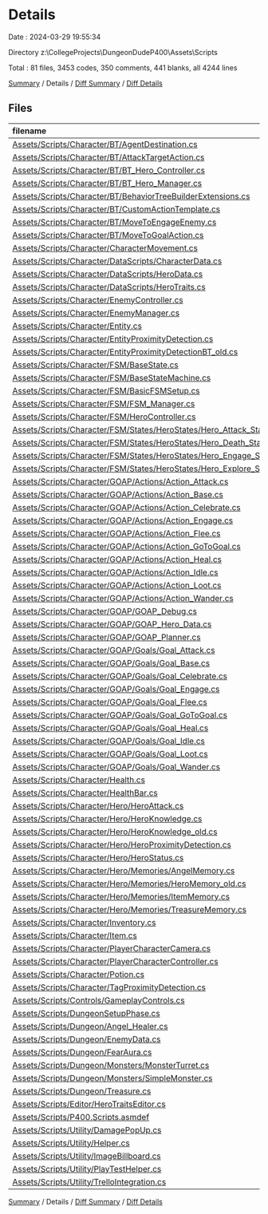 # Details

Date : 2024-03-29 19:55:34

Directory z:\\CollegeProjects\\DungeonDudeP400\\Assets\\Scripts

Total : 81 files,  3453 codes, 350 comments, 441 blanks, all 4244 lines

[Summary](results.md) / Details / [Diff Summary](diff.md) / [Diff Details](diff-details.md)

## Files
| filename | language | code | comment | blank | total |
| :--- | :--- | ---: | ---: | ---: | ---: |
| [Assets/Scripts/Character/BT/AgentDestination.cs](/Assets/Scripts/Character/BT/AgentDestination.cs) | C# | 20 | 0 | 2 | 22 |
| [Assets/Scripts/Character/BT/AttackTargetAction.cs](/Assets/Scripts/Character/BT/AttackTargetAction.cs) | C# | 32 | 4 | 4 | 40 |
| [Assets/Scripts/Character/BT/BT_Hero_Controller.cs](/Assets/Scripts/Character/BT/BT_Hero_Controller.cs) | C# | 132 | 19 | 10 | 161 |
| [Assets/Scripts/Character/BT/BT_Hero_Manager.cs](/Assets/Scripts/Character/BT/BT_Hero_Manager.cs) | C# | 28 | 5 | 5 | 38 |
| [Assets/Scripts/Character/BT/BehaviorTreeBuilderExtensions.cs](/Assets/Scripts/Character/BT/BehaviorTreeBuilderExtensions.cs) | C# | 21 | 0 | 3 | 24 |
| [Assets/Scripts/Character/BT/CustomActionTemplate.cs](/Assets/Scripts/Character/BT/CustomActionTemplate.cs) | C# | 20 | 5 | 5 | 30 |
| [Assets/Scripts/Character/BT/MoveToEngageEnemy.cs](/Assets/Scripts/Character/BT/MoveToEngageEnemy.cs) | C# | 31 | 2 | 6 | 39 |
| [Assets/Scripts/Character/BT/MoveToGoalAction.cs](/Assets/Scripts/Character/BT/MoveToGoalAction.cs) | C# | 30 | 1 | 5 | 36 |
| [Assets/Scripts/Character/CharacterMovement.cs](/Assets/Scripts/Character/CharacterMovement.cs) | C# | 74 | 3 | 9 | 86 |
| [Assets/Scripts/Character/DataScripts/CharacterData.cs](/Assets/Scripts/Character/DataScripts/CharacterData.cs) | C# | 9 | 0 | 2 | 11 |
| [Assets/Scripts/Character/DataScripts/HeroData.cs](/Assets/Scripts/Character/DataScripts/HeroData.cs) | C# | 21 | 0 | 3 | 24 |
| [Assets/Scripts/Character/DataScripts/HeroTraits.cs](/Assets/Scripts/Character/DataScripts/HeroTraits.cs) | C# | 32 | 0 | 3 | 35 |
| [Assets/Scripts/Character/EnemyController.cs](/Assets/Scripts/Character/EnemyController.cs) | C# | 35 | 1 | 4 | 40 |
| [Assets/Scripts/Character/EnemyManager.cs](/Assets/Scripts/Character/EnemyManager.cs) | C# | 17 | 1 | 2 | 20 |
| [Assets/Scripts/Character/Entity.cs](/Assets/Scripts/Character/Entity.cs) | C# | 39 | 7 | 5 | 51 |
| [Assets/Scripts/Character/EntityProximityDetection.cs](/Assets/Scripts/Character/EntityProximityDetection.cs) | C# | 79 | 4 | 10 | 93 |
| [Assets/Scripts/Character/EntityProximityDetectionBT_old.cs](/Assets/Scripts/Character/EntityProximityDetectionBT_old.cs) | C# | 77 | 6 | 8 | 91 |
| [Assets/Scripts/Character/FSM/BaseState.cs](/Assets/Scripts/Character/FSM/BaseState.cs) | C# | 9 | 0 | 3 | 12 |
| [Assets/Scripts/Character/FSM/BaseStateMachine.cs](/Assets/Scripts/Character/FSM/BaseStateMachine.cs) | C# | 13 | 0 | 3 | 16 |
| [Assets/Scripts/Character/FSM/BasicFSMSetup.cs](/Assets/Scripts/Character/FSM/BasicFSMSetup.cs) | C# | 63 | 2 | 8 | 73 |
| [Assets/Scripts/Character/FSM/FSM_Manager.cs](/Assets/Scripts/Character/FSM/FSM_Manager.cs) | C# | 21 | 6 | 4 | 31 |
| [Assets/Scripts/Character/FSM/HeroController.cs](/Assets/Scripts/Character/FSM/HeroController.cs) | C# | 108 | 5 | 13 | 126 |
| [Assets/Scripts/Character/FSM/States/HeroStates/Hero_Attack_State.cs](/Assets/Scripts/Character/FSM/States/HeroStates/Hero_Attack_State.cs) | C# | 49 | 2 | 5 | 56 |
| [Assets/Scripts/Character/FSM/States/HeroStates/Hero_Death_State.cs](/Assets/Scripts/Character/FSM/States/HeroStates/Hero_Death_State.cs) | C# | 23 | 1 | 6 | 30 |
| [Assets/Scripts/Character/FSM/States/HeroStates/Hero_Engage_State.cs](/Assets/Scripts/Character/FSM/States/HeroStates/Hero_Engage_State.cs) | C# | 52 | 0 | 6 | 58 |
| [Assets/Scripts/Character/FSM/States/HeroStates/Hero_Explore_State.cs](/Assets/Scripts/Character/FSM/States/HeroStates/Hero_Explore_State.cs) | C# | 55 | 0 | 8 | 63 |
| [Assets/Scripts/Character/GOAP/Actions/Action_Attack.cs](/Assets/Scripts/Character/GOAP/Actions/Action_Attack.cs) | C# | 41 | 0 | 3 | 44 |
| [Assets/Scripts/Character/GOAP/Actions/Action_Base.cs](/Assets/Scripts/Character/GOAP/Actions/Action_Base.cs) | C# | 42 | 0 | 3 | 45 |
| [Assets/Scripts/Character/GOAP/Actions/Action_Celebrate.cs](/Assets/Scripts/Character/GOAP/Actions/Action_Celebrate.cs) | C# | 27 | 3 | 4 | 34 |
| [Assets/Scripts/Character/GOAP/Actions/Action_Engage.cs](/Assets/Scripts/Character/GOAP/Actions/Action_Engage.cs) | C# | 26 | 2 | 3 | 31 |
| [Assets/Scripts/Character/GOAP/Actions/Action_Flee.cs](/Assets/Scripts/Character/GOAP/Actions/Action_Flee.cs) | C# | 39 | 5 | 5 | 49 |
| [Assets/Scripts/Character/GOAP/Actions/Action_GoToGoal.cs](/Assets/Scripts/Character/GOAP/Actions/Action_GoToGoal.cs) | C# | 29 | 5 | 5 | 39 |
| [Assets/Scripts/Character/GOAP/Actions/Action_Heal.cs](/Assets/Scripts/Character/GOAP/Actions/Action_Heal.cs) | C# | 71 | 14 | 6 | 91 |
| [Assets/Scripts/Character/GOAP/Actions/Action_Idle.cs](/Assets/Scripts/Character/GOAP/Actions/Action_Idle.cs) | C# | 19 | 0 | 1 | 20 |
| [Assets/Scripts/Character/GOAP/Actions/Action_Loot.cs](/Assets/Scripts/Character/GOAP/Actions/Action_Loot.cs) | C# | 73 | 6 | 8 | 87 |
| [Assets/Scripts/Character/GOAP/Actions/Action_Wander.cs](/Assets/Scripts/Character/GOAP/Actions/Action_Wander.cs) | C# | 42 | 1 | 2 | 45 |
| [Assets/Scripts/Character/GOAP/GOAP_Debug.cs](/Assets/Scripts/Character/GOAP/GOAP_Debug.cs) | C# | 35 | 12 | 3 | 50 |
| [Assets/Scripts/Character/GOAP/GOAP_Hero_Data.cs](/Assets/Scripts/Character/GOAP/GOAP_Hero_Data.cs) | C# | 14 | 0 | 2 | 16 |
| [Assets/Scripts/Character/GOAP/GOAP_Planner.cs](/Assets/Scripts/Character/GOAP/GOAP_Planner.cs) | C# | 72 | 9 | 14 | 95 |
| [Assets/Scripts/Character/GOAP/Goals/Goal_Attack.cs](/Assets/Scripts/Character/GOAP/Goals/Goal_Attack.cs) | C# | 31 | 1 | 3 | 35 |
| [Assets/Scripts/Character/GOAP/Goals/Goal_Base.cs](/Assets/Scripts/Character/GOAP/Goals/Goal_Base.cs) | C# | 57 | 0 | 13 | 70 |
| [Assets/Scripts/Character/GOAP/Goals/Goal_Celebrate.cs](/Assets/Scripts/Character/GOAP/Goals/Goal_Celebrate.cs) | C# | 36 | 0 | 4 | 40 |
| [Assets/Scripts/Character/GOAP/Goals/Goal_Engage.cs](/Assets/Scripts/Character/GOAP/Goals/Goal_Engage.cs) | C# | 46 | 0 | 6 | 52 |
| [Assets/Scripts/Character/GOAP/Goals/Goal_Flee.cs](/Assets/Scripts/Character/GOAP/Goals/Goal_Flee.cs) | C# | 52 | 8 | 9 | 69 |
| [Assets/Scripts/Character/GOAP/Goals/Goal_GoToGoal.cs](/Assets/Scripts/Character/GOAP/Goals/Goal_GoToGoal.cs) | C# | 34 | 1 | 2 | 37 |
| [Assets/Scripts/Character/GOAP/Goals/Goal_Heal.cs](/Assets/Scripts/Character/GOAP/Goals/Goal_Heal.cs) | C# | 59 | 6 | 11 | 76 |
| [Assets/Scripts/Character/GOAP/Goals/Goal_Idle.cs](/Assets/Scripts/Character/GOAP/Goals/Goal_Idle.cs) | C# | 19 | 0 | 2 | 21 |
| [Assets/Scripts/Character/GOAP/Goals/Goal_Loot.cs](/Assets/Scripts/Character/GOAP/Goals/Goal_Loot.cs) | C# | 57 | 7 | 7 | 71 |
| [Assets/Scripts/Character/GOAP/Goals/Goal_Wander.cs](/Assets/Scripts/Character/GOAP/Goals/Goal_Wander.cs) | C# | 35 | 1 | 6 | 42 |
| [Assets/Scripts/Character/Health.cs](/Assets/Scripts/Character/Health.cs) | C# | 58 | 4 | 4 | 66 |
| [Assets/Scripts/Character/HealthBar.cs](/Assets/Scripts/Character/HealthBar.cs) | C# | 17 | 0 | 4 | 21 |
| [Assets/Scripts/Character/Hero/HeroAttack.cs](/Assets/Scripts/Character/Hero/HeroAttack.cs) | C# | 43 | 3 | 3 | 49 |
| [Assets/Scripts/Character/Hero/HeroKnowledge.cs](/Assets/Scripts/Character/Hero/HeroKnowledge.cs) | C# | 104 | 11 | 6 | 121 |
| [Assets/Scripts/Character/Hero/HeroKnowledge_old.cs](/Assets/Scripts/Character/Hero/HeroKnowledge_old.cs) | C# | 0 | 40 | 4 | 44 |
| [Assets/Scripts/Character/Hero/HeroProximityDetection.cs](/Assets/Scripts/Character/Hero/HeroProximityDetection.cs) | C# | 88 | 12 | 7 | 107 |
| [Assets/Scripts/Character/Hero/HeroStatus.cs](/Assets/Scripts/Character/Hero/HeroStatus.cs) | C# | 36 | 0 | 4 | 40 |
| [Assets/Scripts/Character/Hero/Memories/AngelMemory.cs](/Assets/Scripts/Character/Hero/Memories/AngelMemory.cs) | C# | 0 | 0 | 1 | 1 |
| [Assets/Scripts/Character/Hero/Memories/HeroMemory_old.cs](/Assets/Scripts/Character/Hero/Memories/HeroMemory_old.cs) | C# | 0 | 20 | 3 | 23 |
| [Assets/Scripts/Character/Hero/Memories/ItemMemory.cs](/Assets/Scripts/Character/Hero/Memories/ItemMemory.cs) | C# | 21 | 0 | 5 | 26 |
| [Assets/Scripts/Character/Hero/Memories/TreasureMemory.cs](/Assets/Scripts/Character/Hero/Memories/TreasureMemory.cs) | C# | 14 | 0 | 3 | 17 |
| [Assets/Scripts/Character/Inventory.cs](/Assets/Scripts/Character/Inventory.cs) | C# | 15 | 1 | 3 | 19 |
| [Assets/Scripts/Character/Item.cs](/Assets/Scripts/Character/Item.cs) | C# | 11 | 0 | 1 | 12 |
| [Assets/Scripts/Character/PlayerCharacterCamera.cs](/Assets/Scripts/Character/PlayerCharacterCamera.cs) | C# | 58 | 22 | 18 | 98 |
| [Assets/Scripts/Character/PlayerCharacterController.cs](/Assets/Scripts/Character/PlayerCharacterController.cs) | C# | 72 | 10 | 24 | 106 |
| [Assets/Scripts/Character/Potion.cs](/Assets/Scripts/Character/Potion.cs) | C# | 16 | 1 | 3 | 20 |
| [Assets/Scripts/Character/TagProximityDetection.cs](/Assets/Scripts/Character/TagProximityDetection.cs) | C# | 48 | 3 | 7 | 58 |
| [Assets/Scripts/Controls/GameplayControls.cs](/Assets/Scripts/Controls/GameplayControls.cs) | C# | 329 | 12 | 19 | 360 |
| [Assets/Scripts/DungeonSetupPhase.cs](/Assets/Scripts/DungeonSetupPhase.cs) | C# | 37 | 10 | 10 | 57 |
| [Assets/Scripts/Dungeon/Angel_Healer.cs](/Assets/Scripts/Dungeon/Angel_Healer.cs) | C# | 24 | 2 | 2 | 28 |
| [Assets/Scripts/Dungeon/EnemyData.cs](/Assets/Scripts/Dungeon/EnemyData.cs) | C# | 4 | 1 | 1 | 6 |
| [Assets/Scripts/Dungeon/FearAura.cs](/Assets/Scripts/Dungeon/FearAura.cs) | C# | 34 | 7 | 4 | 45 |
| [Assets/Scripts/Dungeon/Monsters/MonsterTurret.cs](/Assets/Scripts/Dungeon/Monsters/MonsterTurret.cs) | C# | 36 | 2 | 3 | 41 |
| [Assets/Scripts/Dungeon/Monsters/SimpleMonster.cs](/Assets/Scripts/Dungeon/Monsters/SimpleMonster.cs) | C# | 94 | 3 | 10 | 107 |
| [Assets/Scripts/Dungeon/Treasure.cs](/Assets/Scripts/Dungeon/Treasure.cs) | C# | 33 | 5 | 3 | 41 |
| [Assets/Scripts/Editor/HeroTraitsEditor.cs](/Assets/Scripts/Editor/HeroTraitsEditor.cs) | C# | 62 | 9 | 8 | 79 |
| [Assets/Scripts/P400.Scripts.asmdef](/Assets/Scripts/P400.Scripts.asmdef) | UnityAssemblyDefinition | 19 | 0 | 0 | 19 |
| [Assets/Scripts/Utility/DamagePopUp.cs](/Assets/Scripts/Utility/DamagePopUp.cs) | C# | 51 | 5 | 5 | 61 |
| [Assets/Scripts/Utility/Helper.cs](/Assets/Scripts/Utility/Helper.cs) | C# | 9 | 7 | 1 | 17 |
| [Assets/Scripts/Utility/ImageBillboard.cs](/Assets/Scripts/Utility/ImageBillboard.cs) | C# | 15 | 1 | 3 | 19 |
| [Assets/Scripts/Utility/PlayTestHelper.cs](/Assets/Scripts/Utility/PlayTestHelper.cs) | C# | 8 | 1 | 2 | 11 |
| [Assets/Scripts/Utility/TrelloIntegration.cs](/Assets/Scripts/Utility/TrelloIntegration.cs) | C# | 51 | 3 | 6 | 60 |

[Summary](results.md) / Details / [Diff Summary](diff.md) / [Diff Details](diff-details.md)